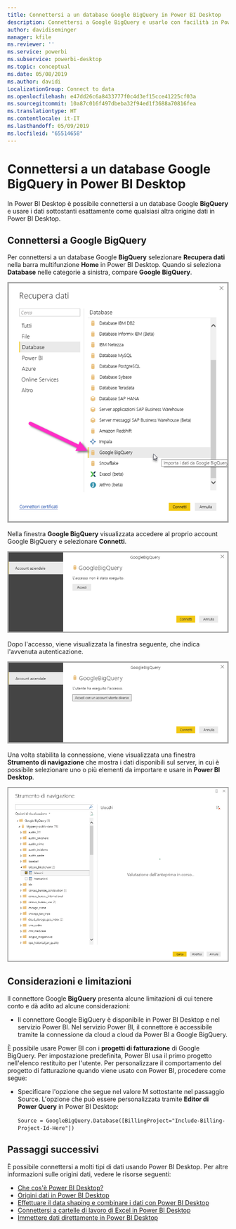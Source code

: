 ```yaml
---
title: Connettersi a un database Google BigQuery in Power BI Desktop
description: Connettersi a Google BigQuery e usarlo con facilità in Power BI Desktop
author: davidiseminger
manager: kfile
ms.reviewer: ''
ms.service: powerbi
ms.subservice: powerbi-desktop
ms.topic: conceptual
ms.date: 05/08/2019
ms.author: davidi
LocalizationGroup: Connect to data
ms.openlocfilehash: e47dd26c6a8433777f0c4d3ef15cce41225cf03a
ms.sourcegitcommit: 10a87c016f497dbeba32f94ed1f3688a70816fea
ms.translationtype: HT
ms.contentlocale: it-IT
ms.lasthandoff: 05/09/2019
ms.locfileid: "65514658"
---
```

# <a name="connect-to-a-google-bigquery-database-in-power-bi-desktop"></a>Connettersi a un database Google BigQuery in Power BI Desktop
In Power BI Desktop è possibile connettersi a un database Google **BigQuery** e usare i dati sottostanti esattamente come qualsiasi altra origine dati in Power BI Desktop.

## <a name="connect-to-google-bigquery"></a>Connettersi a Google BigQuery
Per connettersi a un database Google **BigQuery** selezionare **Recupera dati** nella barra multifunzione **Home** in Power BI Desktop. Quando si seleziona **Database** nelle categorie a sinistra, compare **Google BigQuery**.

![Finestra di dialogo Recupera dati per Google BigQuery](media/desktop-connect-bigquery/connect_bigquery_01.png)

Nella finestra **Google BigQuery** visualizzata accedere al proprio account Google BigQuery e selezionare **Connetti**.

![Accedere a Google BigQuery](media/desktop-connect-bigquery/connect_bigquery_02.png)

Dopo l'accesso, viene visualizzata la finestra seguente, che indica l'avvenuta autenticazione. 

![Accesso a Google eseguito](media/desktop-connect-bigquery/connect_bigquery_02b.png)

Una volta stabilita la connessione, viene visualizzata una finestra **Strumento di navigazione** che mostra i dati disponibili sul server, in cui è possibile selezionare uno o più elementi da importare e usare in **Power BI Desktop**.

![Dati da Google BigQuery](media/desktop-connect-bigquery/connect_bigquery_03.png)

## <a name="considerations-and-limitations"></a>Considerazioni e limitazioni
Il connettore Google **BigQuery** presenta alcune limitazioni di cui tenere conto e dà adito ad alcune considerazioni:

* Il connettore Google BigQuery è disponibile in Power BI Desktop e nel servizio Power BI. Nel servizio Power BI, il connettore è accessibile tramite la connessione da cloud a cloud da Power BI a Google BigQuery.

È possibile usare Power BI con i **progetti di fatturazione** di Google BigQuery. Per impostazione predefinita, Power BI usa il primo progetto nell'elenco restituito per l'utente. Per personalizzare il comportamento del progetto di fatturazione quando viene usato con Power BI, procedere come segue:

 * Specificare l'opzione che segue nel valore M sottostante nel passaggio Source. L'opzione che può essere personalizzata tramite **Editor di Power Query** in Power BI Desktop:

    ```Source = GoogleBigQuery.Database([BillingProject="Include-Billing-Project-Id-Here"])```

## <a name="next-steps"></a>Passaggi successivi
È possibile connettersi a molti tipi di dati usando Power BI Desktop. Per altre informazioni sulle origini dati, vedere le risorse seguenti:

* [Che cos'è Power BI Desktop?](desktop-what-is-desktop.md)
* [Origini dati in Power BI Desktop](desktop-data-sources.md)
* [Effettuare il data shaping e combinare i dati con Power BI Desktop](desktop-shape-and-combine-data.md)
* [Connettersi a cartelle di lavoro di Excel in Power BI Desktop](desktop-connect-excel.md)   
* [Immettere dati direttamente in Power BI Desktop](desktop-enter-data-directly-into-desktop.md)   

